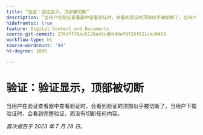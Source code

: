 ```yaml
---
title: “验证：验证显示，顶部被切断”
description: “当用户在验证查看器中查看验证时，会看到验证的顶部似乎被切断了。当用户下载验证时，会看到完整验证，而没有切断任何内容。”
hidefromtoc: true
feature: Digital Content and Documents
source-git-commit: 276dff76ac5128a49cd0dd9ef9f28f021cec0453
workflow-type: ht
source-wordcount: '94'
ht-degree: 100%

---
```



# 验证：验证显示，顶部被切断

<!--WF and WFP TOCs-->

当用户在验证查看器中查看验证时，会看到验证的顶部似乎被切断了。当用户下载验证时，会看到完整验证，而没有切断任何内容。

_首次报告于 2023 年 7 月 28 日。_

